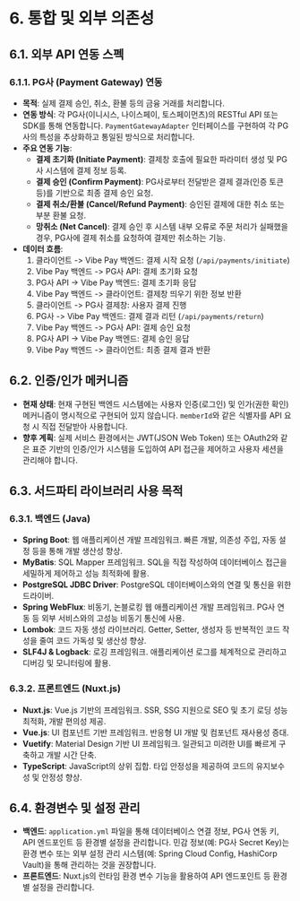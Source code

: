 # 6. 통합 및 외부 의존성

## 6.1. 외부 API 연동 스펙

### 6.1.1. PG사 (Payment Gateway) 연동
- **목적**: 실제 결제 승인, 취소, 환불 등의 금융 거래를 처리합니다.
- **연동 방식**: 각 PG사(이니시스, 나이스페이, 토스페이먼츠)의 RESTful API 또는 SDK를 통해 연동합니다. `PaymentGatewayAdapter` 인터페이스를 구현하여 각 PG사의 특성을 추상화하고 통일된 방식으로 처리합니다.
- **주요 연동 기능**:
    - **결제 초기화 (Initiate Payment)**: 결제창 호출에 필요한 파라미터 생성 및 PG사 시스템에 결제 정보 등록.
    - **결제 승인 (Confirm Payment)**: PG사로부터 전달받은 결제 결과(인증 토큰 등)를 기반으로 최종 결제 승인 요청.
    - **결제 취소/환불 (Cancel/Refund Payment)**: 승인된 결제에 대한 취소 또는 부분 환불 요청.
    - **망취소 (Net Cancel)**: 결제 승인 후 시스템 내부 오류로 주문 처리가 실패했을 경우, PG사에 결제 취소를 요청하여 결제만 취소하는 기능.
- **데이터 흐름**: 
    1. 클라이언트 -> Vibe Pay 백엔드: 결제 시작 요청 (`/api/payments/initiate`)
    2. Vibe Pay 백엔드 -> PG사 API: 결제 초기화 요청
    3. PG사 API -> Vibe Pay 백엔드: 결제 초기화 응답
    4. Vibe Pay 백엔드 -> 클라이언트: 결제창 띄우기 위한 정보 반환
    5. 클라이언트 -> PG사 결제창: 사용자 결제 진행
    6. PG사 -> Vibe Pay 백엔드: 결제 결과 리턴 (`/api/payments/return`)
    7. Vibe Pay 백엔드 -> PG사 API: 결제 승인 요청
    8. PG사 API -> Vibe Pay 백엔드: 결제 승인 응답
    9. Vibe Pay 백엔드 -> 클라이언트: 최종 결제 결과 반환

## 6.2. 인증/인가 메커니즘
- **현재 상태**: 현재 구현된 백엔드 시스템에는 사용자 인증(로그인) 및 인가(권한 확인) 메커니즘이 명시적으로 구현되어 있지 않습니다. `memberId`와 같은 식별자를 API 요청 시 직접 전달받아 사용합니다.
- **향후 계획**: 실제 서비스 환경에서는 JWT(JSON Web Token) 또는 OAuth2와 같은 표준 기반의 인증/인가 시스템을 도입하여 API 접근을 제어하고 사용자 세션을 관리해야 합니다.

## 6.3. 서드파티 라이브러리 사용 목적

### 6.3.1. 백엔드 (Java)
- **Spring Boot**: 웹 애플리케이션 개발 프레임워크. 빠른 개발, 의존성 주입, 자동 설정 등을 통해 개발 생산성 향상.
- **MyBatis**: SQL Mapper 프레임워크. SQL을 직접 작성하여 데이터베이스 접근을 세밀하게 제어하고 성능 최적화에 활용.
- **PostgreSQL JDBC Driver**: PostgreSQL 데이터베이스와의 연결 및 통신을 위한 드라이버.
- **Spring WebFlux**: 비동기, 논블로킹 웹 애플리케이션 개발 프레임워크. PG사 연동 등 외부 서비스와의 고성능 비동기 통신에 사용.
- **Lombok**: 코드 자동 생성 라이브러리. Getter, Setter, 생성자 등 반복적인 코드 작성을 줄여 코드 가독성 및 생산성 향상.
- **SLF4J & Logback**: 로깅 프레임워크. 애플리케이션 로그를 체계적으로 관리하고 디버깅 및 모니터링에 활용.

### 6.3.2. 프론트엔드 (Nuxt.js)
- **Nuxt.js**: Vue.js 기반의 프레임워크. SSR, SSG 지원으로 SEO 및 초기 로딩 성능 최적화, 개발 편의성 제공.
- **Vue.js**: UI 컴포넌트 기반 프레임워크. 반응형 UI 개발 및 컴포넌트 재사용성 증대.
- **Vuetify**: Material Design 기반 UI 프레임워크. 일관되고 미려한 UI를 빠르게 구축하고 개발 시간 단축.
- **TypeScript**: JavaScript의 상위 집합. 타입 안정성을 제공하여 코드의 유지보수성 및 안정성 향상.

## 6.4. 환경변수 및 설정 관리
- **백엔드**: `application.yml` 파일을 통해 데이터베이스 연결 정보, PG사 연동 키, API 엔드포인트 등 환경별 설정을 관리합니다. 민감 정보(예: PG사 Secret Key)는 환경 변수 또는 외부 설정 관리 시스템(예: Spring Cloud Config, HashiCorp Vault)을 통해 관리하는 것을 권장합니다.
- **프론트엔드**: Nuxt.js의 런타임 환경 변수 기능을 활용하여 API 엔드포인트 등 환경별 설정을 관리합니다.
